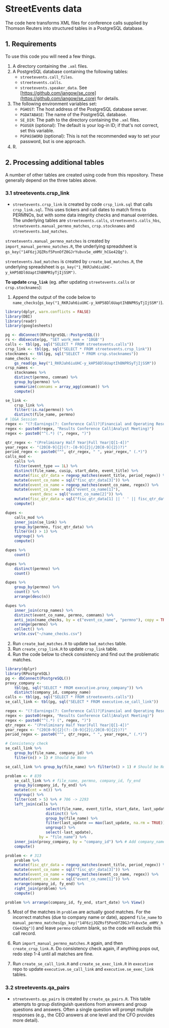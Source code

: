# StreetEvents data

The code here transforms XML files for conference calls supplied by Thomson Reuters into structured tables in a PostgreSQL database.

## 1. Requirements

To use this code you will need a few things.

1. A directory containing the `.xml` files.
2. A PostgreSQL database containing the following tables:
    - `streetevents.call_files`.
    - `streetevents.calls`.
    - `streetevents.speaker_data`.
    See [https://github.com/iangow/se_core](https://github.com/iangow/se_core) for details.
3. The following environment variables set:
    - `PGHOST`: The host address of the PostgreSQL database server.
    - `PGDATABASE`: The name of the PostgreSQL database.
    - `SE_DIR`: The path to the directory containing the `.xml` files.
    - `PGUSER` (optional): The default is your log-in ID; if that's not correct, set this variable.
    - `PGPASSWORD` (optional): This is not the recommended way to set your password, but is one
      approach.
4. R.

## 2. Processing additional tables

A number of other tables are created using code from this repository. These generally depend on the
three tables above.
### 3.1 streetevents.crsp_link
- `streetevents.crsp_link` is created by code `crsp_link.sql` that calls `crsp_link.sql`. 
This uses tickers and call dates to match firms to PERMNOs, but with some data integrity checks and manual overrides.
The underlying tables are `streetevents.calls`, `streetevents.calls_hbs`, `streetevents.manual_permno_matches`, 
`crsp.stocknames` and `streetevents.bad_matches`.

`streetevents.manual_permno_matches` is created by `import_manual_permno_matches.R`, the underlying spreadsheet is `gs_key("14F6zjJQZRsf5PonOfZ0GJrYubvx5e_eHMV_hCGe42Qg")`.

`streetevents.bad_matches` is created by `create_bad_matches.R`, the underlying spreadsheet is `gs_key("1_RKRJah6iuUHC-y_kHP58Dl6UaptIhBNPRSyTjIjSSM")`.

**To update `crsp_link`** (eg. after updating `streetevents.calls` or `crsp.stocknames`):
1. Append the output of the code below to `name_checks`(`gs_key("1_RKRJah6iuUHC-y_kHP58Dl6UaptIhBNPRSyTjIjSSM")`).
```r
library(dplyr, warn.conflicts = FALSE)
library(DBI)
library(readr)
library(googlesheets)

pg <- dbConnect(RPostgreSQL::PostgreSQL())
rs <- dbExecute(pg, "SET work_mem = '10GB'")
calls <- tbl(pg, sql("SELECT * FROM streetevents.calls"))
crsp_link <- tbl(pg, sql("SELECT * FROM streetevents.crsp_link"))
stocknames <- tbl(pg, sql("SELECT * FROM crsp.stocknames"))
name_checks <- 
    gs_read(gs_key("1_RKRJah6iuUHC-y_kHP58Dl6UaptIhBNPRSyTjIjSSM"))
crsp_names <-
    stocknames %>%
    distinct(permno, comnam) %>%
    group_by(permno) %>%
    summarize(comnams = array_agg(comnam)) %>%
    compute()

se_link <- 
    crsp_link %>%
    filter(!is.na(permno)) %>%
    distinct(file_name, permno)
# |Q&A Session
regex <- "(?:Earnings(?: Conference Call)?|Financial and Operating Results|Financial Results Call|"
regex <- paste0(regex, "Results Conference Call|Analyst Meeting)")
regex <- paste0("^(.*) (", regex, ")")

qtr_regex <- "(Preliminary Half Year|Full Year|Q[1-4])"
year_regex <- "(20[0-9]{2}(?:-[0-9]{2}|/20[0-9]{2})?)"
period_regex <- paste0("^", qtr_regex, " ", year_regex," (.*)")
calls_mod <- 
    calls %>%
    filter(event_type == 1L) %>%
    distinct(file_name, cusip, start_date, event_title) %>%
    mutate(fisc_qtr_data = regexp_matches(event_title, period_regex)) %>%
    mutate(event_co_name = sql("fisc_qtr_data[3]")) %>%
    mutate(event_co_name = regexp_matches(event_co_name, regex)) %>%
    mutate(event_co_name = sql("event_co_name[1]"),
           event_desc = sql("event_co_name[2]")) %>%
    mutate(fisc_qtr_data = sql("fisc_qtr_data[1] || ' ' || fisc_qtr_data[2]")) %>%
    compute()

dupes <- 
    calls_mod %>%
    inner_join(se_link) %>% 
    group_by(permno, fisc_qtr_data) %>%
    filter(n() > 1) %>%
    ungroup() %>%
    compute()

dupes %>% 
    count()

dupes %>% 
    distinct(permno) %>%
    count()

dupes %>% 
    group_by(permno) %>%
    count() %>%
    arrange(desc(n))

dupes %>%
    inner_join(crsp_names) %>%
    distinct(event_co_name, permno, comnams) %>%
    anti_join(name_checks, by = c("event_co_name", "permno"), copy = TRUE) %>% 
    arrange(permno) %>%
    collect() %>%
    write.csv("~/name_checks.csv")
```

2. Run `create_bad_matches.R` to update `bad_matches` table.
3. Run `create_crsp_link.R` to update `crsp_link` table.
4. Run the code below to check consistency and find out the problematic matches.
```r
library(dplyr)
library(RPostgreSQL)
pg <- dbConnect(PostgreSQL())
proxy_company <- 
    tbl(pg, sql("SELECT * FROM executive.proxy_company")) %>% 
    distinct(company_id, company_name)
calls <- tbl(pg, sql("SELECT * FROM streetevents.calls"))
se_call_link <- tbl(pg, sql("SELECT * FROM executive.se_call_link")) 

regex <- "(?:Earnings(?: Conference Call)?|Financial and Operating Results|Financial Results Call|"
regex <- paste0(regex, "Results Conference Call|Analyst Meeting)")
regex <- paste0("^(.*) (", regex, ")")
qtr_regex <- "(Preliminary Half Year|Full Year|Q[1-4])"
year_regex <- "(20[0-9]{2}(?:-[0-9]{2}|/20[0-9]{2})?)"
period_regex <- paste0("^", qtr_regex, " ", year_regex," (.*)")

# Consistency check
se_call_link %>% 
    group_by(file_name, company_id) %>% 
    filter(n() > 1) # Should be None

se_call_link %>% group_by(file_name) %>% filter(n() > 1) # Should be None

problem <- # 839
    se_call_link %>% # file_name, permno, company_id, fy_end
    group_by(company_id, fy_end) %>% 
    mutate(cnt = n()) %>% 
    ungroup() %>% 
    filter(cnt > 5) %>% # 706 -> 2293
    left_join(calls %>% 
                  select(file_name, event_title, start_date, last_update) %>% 
                  distinct() %>% 
                  group_by(file_name) %>% 
                  filter(last_update == max(last_update, na.rm = TRUE)) %>% 
                  ungroup() %>% 
                  select(-last_update),
               by = "file_name") %>% 
    inner_join(proxy_company, by = "company_id") %>% # Add company_name
    compute()

problem <- # 313
    problem %>% 
    mutate(fisc_qtr_data = regexp_matches(event_title, period_regex)) %>%
    mutate(event_co_name = sql("fisc_qtr_data[3]")) %>%
    mutate(event_co_name = regexp_matches(event_co_name, regex)) %>%
    mutate(event_co_name = sql("event_co_name[1]")) %>%
    arrange(company_id, fy_end) %>% 
    right_join(problem) %>% 
    compute() 

problem %>% arrange(company_id, fy_end, start_date) %>% View()
```
5. Most of the matches in `problem` are actually good matches. For the incorrect matches (due to company name or date), append `file_name` to `manual_permno_matches`(`gs_key("14F6zjJQZRsf5PonOfZ0GJrYubvx5e_eHMV_hCGe42Qg")`) and leave `permno` column blank, so the code will exclude this call record.

6. Run `import_manual_permno_matches.R` again, and then `create_crsp_link.R`. Do consistency check again, if anything pops out, redo step 1-4 until all matches are fine.

7. Run `create_se_call_link.R` and `create_se_exec_link.R` in `executive` repo to update `executive.se_call_link` and `executive.se_exec_link` tables.

### 3.2 streetevents.qa_pairs
- `streetevents.qa_pairs` is created by `create_qa_pairs.R`.
This table attempts to group distinguish questions from answers and group questions and answers.
Often a single question will prompt multiple responses (e.g., the CEO answers at one level and the CFO provides more detail).

